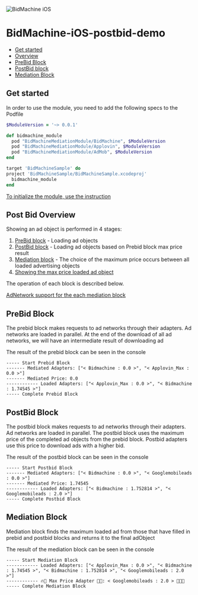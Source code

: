 
![BidMachine iOS](https://appodeal-ios.s3-us-west-1.amazonaws.com/docs/bidmachine.png)
# BidMachine-iOS-postbid-demo

* [Get started](#get-started)
* [Overview](#post-bid-overview)
* [PreBid Block](#prebid-block)
* [PostBid block](#postbid-block)
* [Mediation Block](#mediation_block)

## Get started

In order to use the module, you need to add the following specs to the Podfile

``` ruby
$ModuleVersion = '~> 0.0.1'

def bidmachine_module
  pod "BidMachineMediationModule/BidMachine", $ModuleVersion
  pod "BidMachineMediationModule/Applovin", $ModuleVersion
  pod "BidMachineMediationModule/AdMob", $ModuleVersion
end

target 'BidMachineSample' do
project 'BidMachineSample/BidMachineSample.xcodeproj'
  bidmachine_module
end
```

[To initialize the module, use the instruction](https://github.com/bidmachine/BidMachine-iOS-Mediation-SDK#initialization)

## Post Bid Overview

Showing an ad object is performed in 4 stages:

1) [PreBid block](#prebid-block) - Loading ad objects
2) [PostBid block](#postbid-block) - Loading  ad objects based on Prebid block max price result
3) [Mediation block](#mediation-block) - The choice of the maximum price occurs between all loaded advertising objects
4) [Showing the max price loaded ad object](#showing-the-loaded-ad-object)

The operation of each block is described below.

[AdNetwork support for the each mediation block](https://github.com/bidmachine/BidMachine-iOS-Mediation-SDK#adaptors)

## PreBid Block

The prebid block makes requests to ad networks through their adapters. Ad networks are loaded in parallel. At the end of the download of all ad networks, we will have an intermediate result of downloading ad

The result of the prebid block can be seen in the console

``` objc
----- Start Prebid Block
------- Mediated Adapters: ["< Bidmachine : 0.0 >", "< Applovin_Max : 0.0 >"]
------- Mediated Price: 0.0
------------ Loaded Adapters: ["< Applovin_Max : 0.0 >", "< Bidmachine : 1.74545 >"]
----- Complete Prebid Block
```

## PostBid Block

The postbid block makes requests to ad networks through their adapters. Ad networks are loaded in parallel. The postbid block uses the maximum price of the completed ad objects from the prebid block. Postbid adapters use this price to download ads with a higher bid.

The result of the postbid block can be seen in the console

``` objc
----- Start Postbid Block
------- Mediated Adapters: ["< Bidmachine : 0.0 >", "< Googlemobileads : 0.0 >"]
------- Mediated Price: 1.74545
------------ Loaded Adapters: ["< Bidmachine : 1.752814 >", "< Googlemobileads : 2.0 >"]
----- Complete Postbid Block
```

## Mediation Block

Mediation block finds the maximum loaded ad from those that have filled in prebid and postbid blocks and returns it to the final adObject

The result of the mediation block can be seen in the console

``` objc
----- Start Mediation Block
------------ Loaded Adapters: ["< Applovin_Max : 0.0 >", "< Bidmachine : 1.74545 >", "< Bidmachine : 1.752814 >", "< Googlemobileads : 2.0 >"]
------------ 🔥🥳 Max Price Adapter 🥳🔥: < Googlemobileads : 2.0 > 🎉🎉🎉
----- Complete Mediation Block
```



